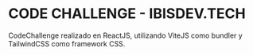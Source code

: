 # CODE CHALLENGE - IBISDEV.TECH

CodeChallenge realizado en ReactJS, utilizando ViteJS como bundler y TailwindCSS como framework CSS.


